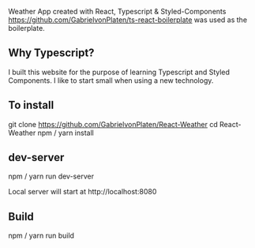Weather App created with React, Typescript & Styled-Components
https://github.com/GabrielvonPlaten/ts-react-boilerplate was used as the boilerplate.

## Why Typescript?

I built this website for the purpose of learning Typescript and Styled Components. I like to start small when using a new technology.

## To install

git clone https://github.com/GabrielvonPlaten/React-Weather
cd React-Weather
npm / yarn install

## dev-server

npm / yarn run dev-server

Local server will start at http://localhost:8080

## Build

npm / yarn run build
